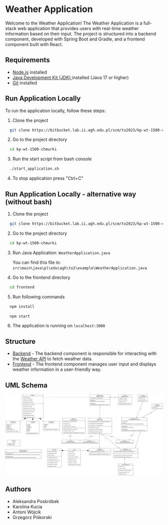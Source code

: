 # Weather Application

Welcome to the Weather Application! The Weather Application is a full-stack web application that provides users with real-time weather information based on their input. The project is structured into a backend component, developed with Spring Boot and Gradle, and a frontend component built with React.

## Requirements
- [Node.js](https://nodejs.org/en) installed
- [Java Development Kit (JDK) ](https://www.oracle.com/java/technologies/downloads/) installed (Java 17 or higher)
- [Git](https://git-scm.com/) installed


## Run Application Locally

To run the application locally, follow these steps:

1. Clone the project

```bash
  git clone https://bitbucket.lab.ii.agh.edu.pl/scm/to2023/kp-wt-1500-chmurki.git
```

2. Go to the project directory

```bash
  cd kp-wt-1500-chmurki
```

3. Run the start script from bash console

```bash
  ./start_application.sh
```

4. To stop application press "Ctrl+C"

## Run Application Locally - alternative way (without bash)


1. Clone the project

```bash
  git clone https://bitbucket.lab.ii.agh.edu.pl/scm/to2023/kp-wt-1500-chmurki.git
```

2. Go to the project directory

```bash
  cd kp-wt-1500-chmurki
```

3. Run Java Application:  `WeatherApplication.java`

    You can find this file in: `src\main\java\pl\edu\agh\to2\example\WeatherApplication.java`

4. Go to the frontend directory

```bash
  cd frontend
```

5. Run following commands

```bash
  npm install
```

```bash
  npm start
```

6. The application is running on `localhost:3000`

## Structure
- [Backend](https://bitbucket.lab.ii.agh.edu.pl/projects/TO2023/repos/kp-wt-1500-chmurki/browse?at=refs%2Fheads%2FM1) - The backend component is responsible for interacting with the [Weather API](https://www.weatherapi.com/) to fetch weather data.
- [Frontend](https://bitbucket.lab.ii.agh.edu.pl/projects/TO2023/repos/kp-wt-1500-chmurki/browse/frontend?at=refs%2Fheads%2FM1) - The frontend component manages user input and displays weather information in a user-friendly way.

## UML Schema

![Weather Application Class Schema](docs/WeatherAppUML.png)


## Authors

- Aleksandra Poskróbek
- Karolina Kucia
- Antoni Wójcik
- Grzegorz Piśkorski
